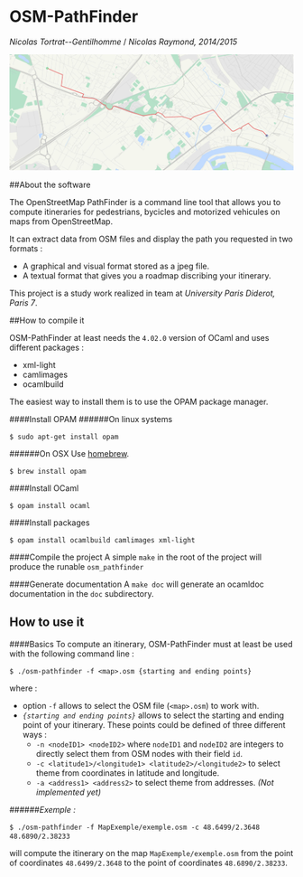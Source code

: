OSM-PathFinder
==============
_Nicolas Tortrat--Gentilhomme_ / _Nicolas Raymond, 2014/2015_

![Preview](/images/Preview.jpg)


##About the software

The OpenStreetMap PathFinder is a command line tool that allows you to compute itineraries
for pedestrians, bycicles and motorized vehicules on maps from OpenStreetMap.

It can extract data from OSM files and display the path you requested in two formats :
 - A graphical and visual format stored as a jpeg file.
 - A textual format that gives you a roadmap discribing your itinerary.

This project is a study work realized in team at _University Paris Diderot, Paris 7_.


##How to compile it

OSM-PathFinder at least needs the `4.02.0` version of OCaml and uses different packages :
 - xml-light
 - camlimages 
 - ocamlbuild

The easiest way to install them is to use the OPAM package manager.

####Install OPAM
######On linux systems
```
$ sudo apt-get install opam
```
######On OSX
Use [homebrew](http://brew.sh/).
```
$ brew install opam
```

####Install OCaml
```
$ opam install ocaml
```

####Install packages
```
$ opam install ocamlbuild camlimages xml-light
```

####Compile the project
A simple ` make ` in the root of the project  will produce the runable `osm_pathfinder`

####Generate documentation
A ` make doc ` will generate an ocamldoc documentation in the `doc` subdirectory.


## How to use it

####Basics
To compute an itinerary, OSM-PathFinder must at least be used with the following command line :
```
$ ./osm-pathfinder -f <map>.osm {starting and ending points}
```
where :
 - option `-f` allows to select the OSM file (`<map>.osm`) to work with.
 - _`{starting and ending points}`_ allows to select the starting and ending point of your itinerary.
   These points could be defined of three different ways :
   - `-n <nodeID1> <nodeID2>` where `nodeID1` and `nodeID2` are integers to directly select them from
     OSM nodes with their field `id`.
   - `-c <latitude1>/<longitude1> <latitude2>/<longitude2>` to select theme from coordinates in latitude
     and longitude.
   - `-a <address1> <address2>` to select theme from addresses. _(Not implemented yet)_

######_Exemple :_
```
$ ./osm-pathfinder -f MapExemple/exemple.osm -c 48.6499/2.3648 48.6890/2.38233
```
will compute the itinerary on the map `MapExemple/exemple.osm` from the point of coordinates `48.6499/2.3648`
to the point of coordinates `48.6890/2.38233`.

